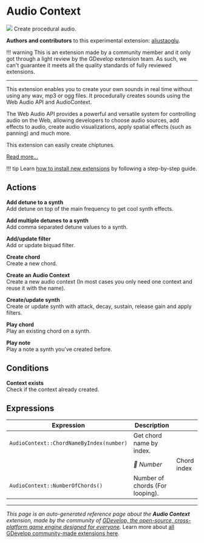# Audio Context

<img src="https://asset-resources.gdevelop.io/public-resources/Icons/Glyphster Pack/Master/SVG/Music/308ee40b08fc7798832654e3ab95d1df6a66bfb8e7aae0a19697e120449931d0_Music_speaker_audio_sound.svg" class="extension-icon"></img>
Create procedural audio.

**Authors and contributors** to this experimental extension: [aliustaoglu](https://gd.games/aliustaoglu).

!!! warning
    This is an extension made by a community member and it only got through a
    light review by the GDevelop extension team. As such, we can't guarantee it
    meets all the quality standards of fully reviewed extensions.

---

This extension enables you to create your own sounds in real time without using any wav, mp3 or ogg files. It procedurally creates sounds using the Web Audio API and AudioContext.

The Web Audio API provides a powerful and versatile system for controlling audio on the Web, allowing developers to choose audio sources, add effects to audio, create audio visualizations, apply spatial effects (such as panning) and much more.

This extension can easily create chiptunes.

[Read more...](https://aliustaoglu.itch.io/audiocontext-gdevelop-extension)

!!! tip
    Learn [how to install new extensions](/gdevelop5/extensions/search) by following a step-by-step guide.

## Actions

**Add detune to a synth**  
Add detune on top of the main frequency to get cool synth effects.

**Add multiple detunes to a synth**  
Add comma separated detune values to a synth.

**Add/update filter**  
Add or update biquad filter.

**Create chord**  
Create a new chord.

**Create an Audio Context**  
Create a new audio context (In most cases you only need one context and reuse it with the name).

**Create/update synth**  
Create or update synth with attack, decay, sustain, release gain and apply filters.

**Play chord**  
Play an existing chord on a synth.

**Play note**  
Play a note a synth you've created before.

## Conditions

**Context exists**  
Check if the context already created.

## Expressions

| Expression | Description |  |
|-----|-----|-----|
| `AudioContext::ChordNameByIndex(number)` | Get chord name by index. ||
| | _🔢 Number_ | Chord index |
| `AudioContext::NumberOfChords()` | Number of chords (For looping). ||


---

*This page is an auto-generated reference page about the **Audio Context** extension, made by the community of [GDevelop, the open-source, cross-platform game engine designed for everyone](https://gdevelop.io/).* Learn more about [all GDevelop community-made extensions here](/gdevelop5/extensions).